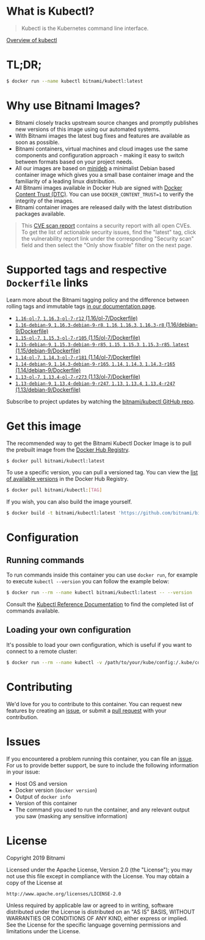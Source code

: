 
# What is Kubectl?

> Kubectl is the Kubernetes command line interface.

[Overview of kubectl](https://kubernetes.io/docs/reference/kubectl/overview/)

# TL;DR;

```bash
$ docker run --name kubectl bitnami/kubectl:latest
```

# Why use Bitnami Images?

* Bitnami closely tracks upstream source changes and promptly publishes new versions of this image using our automated systems.
* With Bitnami images the latest bug fixes and features are available as soon as possible.
* Bitnami containers, virtual machines and cloud images use the same components and configuration approach - making it easy to switch between formats based on your project needs.
* All our images are based on [minideb](https://github.com/bitnami/minideb) a minimalist Debian based container image which gives you a small base container image and the familiarity of a leading linux distribution.
* All Bitnami images available in Docker Hub are signed with [Docker Content Trust (DTC)](https://docs.docker.com/engine/security/trust/content_trust/). You can use `DOCKER_CONTENT_TRUST=1` to verify the integrity of the images.
* Bitnami container images are released daily with the latest distribution packages available.


> This [CVE scan report](https://quay.io/repository/bitnami/kubectl?tab=tags) contains a security report with all open CVEs. To get the list of actionable security issues, find the "latest" tag, click the vulnerability report link under the corresponding "Security scan" field and then select the "Only show fixable" filter on the next page.

# Supported tags and respective `Dockerfile` links

Learn more about the Bitnami tagging policy and the difference between rolling tags and immutable tags [in our documentation page](https://docs.bitnami.com/containers/how-to/understand-rolling-tags-containers/).


* [`1.16-ol-7`, `1.16.3-ol-7-r12` (1.16/ol-7/Dockerfile)](https://github.com/bitnami/bitnami-docker-kubectl/blob/1.16.3-ol-7-r12/1.16/ol-7/Dockerfile)
* [`1.16-debian-9`, `1.16.3-debian-9-r8`, `1.16`, `1.16.3`, `1.16.3-r8` (1.16/debian-9/Dockerfile)](https://github.com/bitnami/bitnami-docker-kubectl/blob/1.16.3-debian-9-r8/1.16/debian-9/Dockerfile)
* [`1.15-ol-7`, `1.15.3-ol-7-r105` (1.15/ol-7/Dockerfile)](https://github.com/bitnami/bitnami-docker-kubectl/blob/1.15.3-ol-7-r105/1.15/ol-7/Dockerfile)
* [`1.15-debian-9`, `1.15.3-debian-9-r85`, `1.15`, `1.15.3`, `1.15.3-r85`, `latest` (1.15/debian-9/Dockerfile)](https://github.com/bitnami/bitnami-docker-kubectl/blob/1.15.3-debian-9-r85/1.15/debian-9/Dockerfile)
* [`1.14-ol-7`, `1.14.3-ol-7-r181` (1.14/ol-7/Dockerfile)](https://github.com/bitnami/bitnami-docker-kubectl/blob/1.14.3-ol-7-r181/1.14/ol-7/Dockerfile)
* [`1.14-debian-9`, `1.14.3-debian-9-r165`, `1.14`, `1.14.3`, `1.14.3-r165` (1.14/debian-9/Dockerfile)](https://github.com/bitnami/bitnami-docker-kubectl/blob/1.14.3-debian-9-r165/1.14/debian-9/Dockerfile)
* [`1.13-ol-7`, `1.13.4-ol-7-r273` (1.13/ol-7/Dockerfile)](https://github.com/bitnami/bitnami-docker-kubectl/blob/1.13.4-ol-7-r273/1.13/ol-7/Dockerfile)
* [`1.13-debian-9`, `1.13.4-debian-9-r247`, `1.13`, `1.13.4`, `1.13.4-r247` (1.13/debian-9/Dockerfile)](https://github.com/bitnami/bitnami-docker-kubectl/blob/1.13.4-debian-9-r247/1.13/debian-9/Dockerfile)

Subscribe to project updates by watching the [bitnami/kubectl GitHub repo](https://github.com/bitnami/bitnami-docker-kubectl).

# Get this image

The recommended way to get the Bitnami Kubectl Docker Image is to pull the prebuilt image from the [Docker Hub Registry](https://hub.docker.com/r/bitnami/kubectl).

```bash
$ docker pull bitnami/kubectl:latest
```

To use a specific version, you can pull a versioned tag. You can view the [list of available versions](https://hub.docker.com/r/bitnami/kubectl/tags/) in the Docker Hub Registry.

```bash
$ docker pull bitnami/kubectl:[TAG]
```

If you wish, you can also build the image yourself.

```bash
$ docker build -t bitnami/kubectl:latest 'https://github.com/bitnami/bitnami-docker-kubectl.git#master:1.15/debian-9'
```

# Configuration

## Running commands

To run commands inside this container you can use `docker run`, for example to execute `kubectl --version` you can follow the example below:

```bash
$ docker run --rm --name kubectl bitnami/kubectl:latest -- --version
```

Consult the [Kubectl Reference Documentation](https://kubernetes.io/docs/reference/generated/kubectl/kubectl-commands) to find the completed list of commands available.

## Loading your own configuration

It's possible to load your own configuration, which is useful if you want to connect to a remote cluster:

```bash
$ docker run --rm --name kubectl -v /path/to/your/kube/config:/.kube/config bitnami/kubectl:latest
```

# Contributing

We'd love for you to contribute to this container. You can request new features by creating an [issue](https://github.com/bitnami/bitnami-docker-kubectl/issues), or submit a [pull request](https://github.com/bitnami/bitnami-docker-kubectl/pulls) with your contribution.

# Issues

If you encountered a problem running this container, you can file an [issue](https://github.com/bitnami/bitnami-docker-kubectl/issues). For us to provide better support, be sure to include the following information in your issue:

- Host OS and version
- Docker version (`docker version`)
- Output of `docker info`
- Version of this container
- The command you used to run the container, and any relevant output you saw (masking any sensitive information)

# License

Copyright 2019 Bitnami

Licensed under the Apache License, Version 2.0 (the "License");
you may not use this file except in compliance with the License.
You may obtain a copy of the License at

    http://www.apache.org/licenses/LICENSE-2.0

Unless required by applicable law or agreed to in writing, software
distributed under the License is distributed on an "AS IS" BASIS,
WITHOUT WARRANTIES OR CONDITIONS OF ANY KIND, either express or implied.
See the License for the specific language governing permissions and
limitations under the License.
